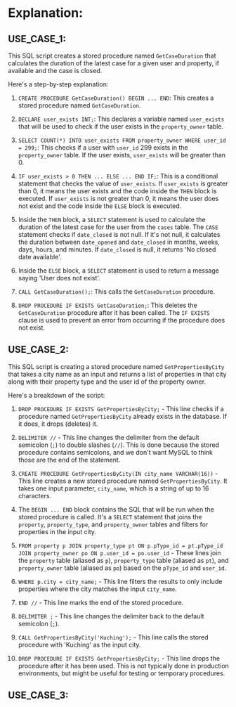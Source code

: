 # **Explanation:**

## USE_CASE_1:

This SQL script creates a stored procedure named `GetCaseDuration` that calculates the duration of the latest case for a given user and property, if available and the case is closed.

Here's a step-by-step explanation:

1. `CREATE PROCEDURE GetCaseDuration() BEGIN ... END`: This creates a stored procedure named `GetCaseDuration`.

2. `DECLARE user_exists INT;`: This declares a variable named `user_exists` that will be used to check if the user exists in the `property_owner` table.

3. `SELECT COUNT(*) INTO user_exists FROM property_owner WHERE user_id = 299;`: This checks if a user with `user_id` 299 exists in the `property_owner` table. If the user exists, `user_exists` will be greater than 0.

4. `IF user_exists > 0 THEN ... ELSE ... END IF;`: This is a conditional statement that checks the value of `user_exists`. If `user_exists` is greater than 0, it means the user exists and the code inside the `THEN` block is executed. If `user_exists` is not greater than 0, it means the user does not exist and the code inside the `ELSE` block is executed.

5. Inside the `THEN` block, a `SELECT` statement is used to calculate the duration of the latest case for the user from the `cases` table. The `CASE` statement checks if `date_closed` is not null. If it's not null, it calculates the duration between `date_opened` and `date_closed` in months, weeks, days, hours, and minutes. If `date_closed` is null, it returns 'No closed date available'.

6. Inside the `ELSE` block, a `SELECT` statement is used to return a message saying 'User does not exist'.

7. `CALL GetCaseDuration();`: This calls the `GetCaseDuration` procedure.

8. `DROP PROCEDURE IF EXISTS GetCaseDuration;`: This deletes the `GetCaseDuration` procedure after it has been called. The `IF EXISTS` clause is used to prevent an error from occurring if the procedure does not exist.


## USE_CASE_2:

This SQL script is creating a stored procedure named `GetPropertiesByCity` that takes a city name as an input and returns a list of properties in that city along with their property type and the user id of the property owner.

Here's a breakdown of the script:

1. `DROP PROCEDURE IF EXISTS GetPropertiesByCity;` - This line checks if a procedure named `GetPropertiesByCity` already exists in the database. If it does, it drops (deletes) it.

2. `DELIMITER //` - This line changes the delimiter from the default semicolon (`;`) to double slashes (`//`). This is done because the stored procedure contains semicolons, and we don't want MySQL to think those are the end of the statement.

3. `CREATE PROCEDURE GetPropertiesByCity(IN city_name VARCHAR(16))` - This line creates a new stored procedure named `GetPropertiesByCity`. It takes one input parameter, `city_name`, which is a string of up to 16 characters.

4. The `BEGIN ... END` block contains the SQL that will be run when the stored procedure is called. It's a `SELECT` statement that joins the `property`, `property_type`, and `property_owner` tables and filters for properties in the input city.

5. `FROM property p JOIN property_type pt ON p.pType_id = pt.pType_id JOIN property_owner po ON p.user_id = po.user_id` - These lines join the `property` table (aliased as `p`), `property_type` table (aliased as `pt`), and `property_owner` table (aliased as `po`) based on the `pType_id` and `user_id`.

6. `WHERE p.city = city_name;` - This line filters the results to only include properties where the city matches the input `city_name`.

7. `END //` - This line marks the end of the stored procedure.

8. `DELIMITER ;` - This line changes the delimiter back to the default semicolon (`;`).

9. `CALL GetPropertiesByCity('Kuching');` - This line calls the stored procedure with 'Kuching' as the input city.

10. `DROP PROCEDURE IF EXISTS GetPropertiesByCity;` - This line drops the procedure after it has been used. This is not typically done in production environments, but might be useful for testing or temporary procedures.

## USE_CASE_3: